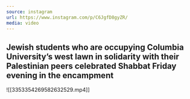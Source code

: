 ```yaml
---
source: instagram
url: https://www.instagram.com/p/C6JgfD8gyZR/
media: video
---
```


## Jewish students who are occupying Columbia University’s west lawn in solidarity with their Palestinian peers celebrated Shabbat Friday evening in the encampment

![[3353354269582632529.mp4]]

